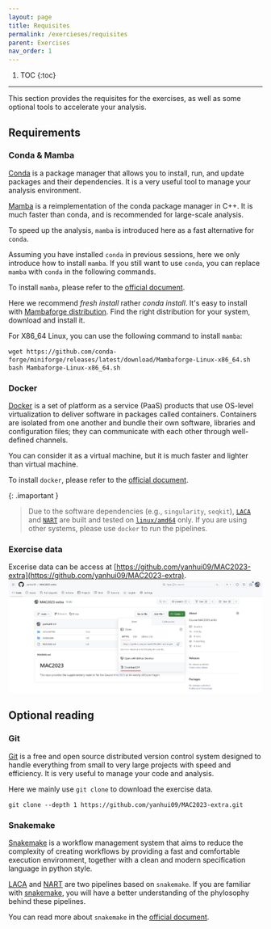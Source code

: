 ```yaml
---
layout: page
title: Requisites
permalink: /exercieses/requisites
parent: Exercises
nav_order: 1
---
```


1. TOC
{:toc}

---

This section provides the requisites for the exercises, as well as some optional tools to accelerate your analysis.

## Requirements

### Conda & Mamba

[Conda](https://docs.conda.io/en/latest/) is a package manager that allows you to install, run, and update packages and their dependencies. It is a very useful tool to manage your analysis environment. 

[Mamba](https://github.com/mamba-org/mamba) is a reimplementation of the conda package manager in C++. It is much faster than conda, and is recommended for large-scale analysis.

To speed up the analysis, `mamba` is introduced here as a fast alternative for `conda`.

Assuming you have installed `conda` in previous sessions, here we only introduce how to install `mamba`.
If you still want to use `conda`, you can replace `mamba` with `conda` in the following commands.

To install `mamba`, please refer to the [official document](https://mamba.readthedocs.io/en/latest/mamba-installation.html#mamba-install).

Here we recommend *fresh install* rather *conda install*.
It's easy to install with [Mambaforge distribution](https://github.com/conda-forge/miniforge#mambaforge).
Find the right distribution for your system, download and install it.

For X86_64 Linux, you can use the following command to install `mamba`:

```
wget https://github.com/conda-forge/miniforge/releases/latest/download/Mambaforge-Linux-x86_64.sh
bash Mambaforge-Linux-x86_64.sh
```

### Docker

[Docker](https://www.docker.com/) is a set of platform as a service (PaaS) products that use OS-level virtualization to deliver software in packages called containers. Containers are isolated from one another and bundle their own software, libraries and configuration files; they can communicate with each other through well-defined channels. 

You can consider it as a virtual machine, but it is much faster and lighter than virtual machine.

To install `docker`, please refer to the [official document](https://docs.docker.com/get-docker/).

{: .imaportant }
> Due to the software dependencies (e.g., `singularity`, `seqkit`), [`LACA`](https://github.com/yanhui09/laca) and [`NART`](https://github.com/yanhui09/nart) are built and tested on [`linux/amd64`](https://en.wikipedia.org/wiki/X86-64) only.
> If you are using other systems, please use `docker` to run the pipelines.

### Exercise data

Excerise data can be access at [https://github.com/yanhui09/MAC2023-extra](https://github.com/yanhui09/MAC2023-extra).
![download](./assets/00_requisites/github_download.jpg)

## Optional reading

### Git

[Git](https://git-scm.com/) is a free and open source distributed version control system designed to handle everything from small to very large projects with speed and efficiency. It is very useful to manage your code and analysis.

Here we mainly use `git clone` to download the exercise data.
```
git clone --depth 1 https://github.com/yanhui09/MAC2023-extra.git
```

### Snakemake
[Snakemake](https://snakemake.readthedocs.io/en/stable/) is a workflow management system that aims to reduce the complexity of creating workflows by providing a fast and comfortable execution environment, together with a clean and modern specification language in python style.

[LACA](https://github.com/yanhui09/laca) and [NART](https://github.com/yanhui09/nart) are two pipelines based on `snakemake`. If you are familiar with [snakemake](https://snakemake.readthedocs.io/en/stable/), you will have a better understanding of the phylosophy behind these pipelines.
  
You can read more about `snakemake` in the [official document](https://snakemake.readthedocs.io/en/stable/).